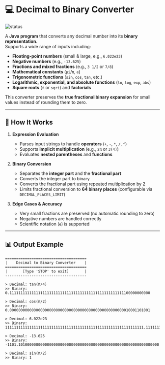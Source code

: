 # 💻 Decimal to Binary Converter
![status](https://img.shields.io/badge/status-Alpha-blue)

A **Java program** that converts any decimal number into its **binary representation**.  
Supports a wide range of inputs including:

- **Floating-point numbers** (small & large, e.g., `6.022e23`)  
- **Negative numbers** (e.g., `-13.625`)  
- **Fractions and mixed fractions** (e.g., `3 1/2` or `7/8`)  
- **Mathematical constants** (`pi`/`π`, `e`)  
- **Trigonometric functions** (`sin`, `cos`, `tan`, etc.)  
- **Logarithmic, exponential, and absolute functions** (`ln`, `log`, `exp`, `abs`)  
- **Square roots** (`√` or `sqrt`) and **factorials**  

This converter preserves the **true fractional binary expansion** for small values instead of rounding them to zero.

---

## 🧪 How It Works

1. **Expression Evaluation**  
   - Parses input strings to handle **operators** (`+`, `-`, `*`, `/`, `^`)  
   - Supports **implicit multiplication** (e.g., `2π` or `3(4)`)  
   - Evaluates **nested parentheses** and **functions**  

2. **Binary Conversion**  
   - Separates the **integer part** and the **fractional part**  
   - Converts the integer part to binary  
   - Converts the fractional part using repeated multiplication by 2  
   - Limits fractional conversion to **64 binary places** (configurable via `DECIMAL_PLACES_LIMIT`)  

3. **Edge Cases & Accuracy**  
   - Very small fractions are preserved (no automatic rounding to zero)  
   - Negative numbers are handled correctly  
   - Scientific notation (`e`) is supported  

---

## 📊 Output Example

```text
=====================================
|    Decimal to Binary Converter    |
=====================================
|       [Type 'STOP' to exit]       |
-------------------------------------

> Decimal: tan(π/4)
>> Binary: 0.1111111111111111111111111111111111111111111111111111100000000000

> Decimal: cos(π/2)
>> Binary: 0.0000000000000000000000000000000000000000000000000000010001101001

> Decimal: 6.022e23
>> Binary: 111111111111111111111111111111111111111111111111111111111111111.1111111111111111111111111111111111111111111111111111111111111111

> Decimal: -13.625
>> Binary: -1101.1010000000000000000000000000000000000000000000000000000000000000

> Decimal: sin(π/2)
>> Binary: 1
